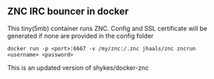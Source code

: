 ## ZNC IRC bouncer in docker
This tiny(5mb) container runs ZNC. Config and SSL certificate will be generated if none are provided in the config folder

    docker run -p <port>:6667 -v /my/znc:/.znc jhaals/znc zncrun <username> <password>


This is an updated version of shykes/docker-znc
